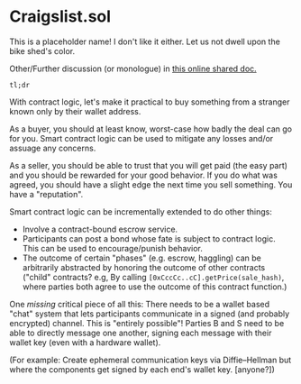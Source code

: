 # Craigslist.sol

This is a placeholder name! I don't like it either. Let us not dwell upon the bike shed's color.

Other/Further discussion (or monologue) in [this online shared doc.](https://docs.google.com/document/d/1ZrlJgmNP1jjD_2ZttNXKwkpXKNXg8kyvx4Kur3ePy6Y/edit?usp=sharing)

`tl;dr`

With contract logic, let's make it practical to buy something from a stranger known only by their wallet address.

As a buyer, you should at least know, worst-case how badly the deal can go for you. Smart contract logic can be used to mitigate any losses and/or assuage any concerns.

As a seller, you should be able to trust that you will get paid (the easy part) and you should be rewarded for your good behavior. If you do what was agreed, you should have a slight edge the next time you sell something. You have a "reputation".

Smart contract logic can be incrementally extended to do other things:

* Involve a contract-bound escrow service.
* Participants can post a bond whose fate is subject to contract logic. This can be used to encourage/punish behavior.
* The outcome of certain "phases" (e.g. escrow, haggling) can be arbitrarily abstracted by honoring the outcome of other contracts ("child" contracts? e.g, By calling `[0xCccCc..cC].getPrice(sale_hash)`, where parties both agree to use the outcome of this contract function.)

One _missing_ critical piece of all this: There needs to be a wallet based "chat" system that lets participants communicate in a signed (and probably encrypted) channel. This is "entirely possible"! Parties B and S need to be able to directly message one another, signing each message with their wallet key (even with a hardware wallet).

(For example: Create ephemeral communication keys via Diffie–Hellman but where the components get signed by each end's wallet key. [anyone?])

